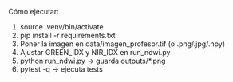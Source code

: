Cómo ejecutar:
1) source .venv/bin/activate
2) pip install -r requirements.txt
3) Poner la imagen en data/imagen_profesor.tif (o .png/.jpg/.npy)
4) Ajustar GREEN_IDX y NIR_IDX en run_ndwi.py
5) python run_ndwi.py  -> guarda outputs/*.png
6) pytest -q          -> ejecuta tests
